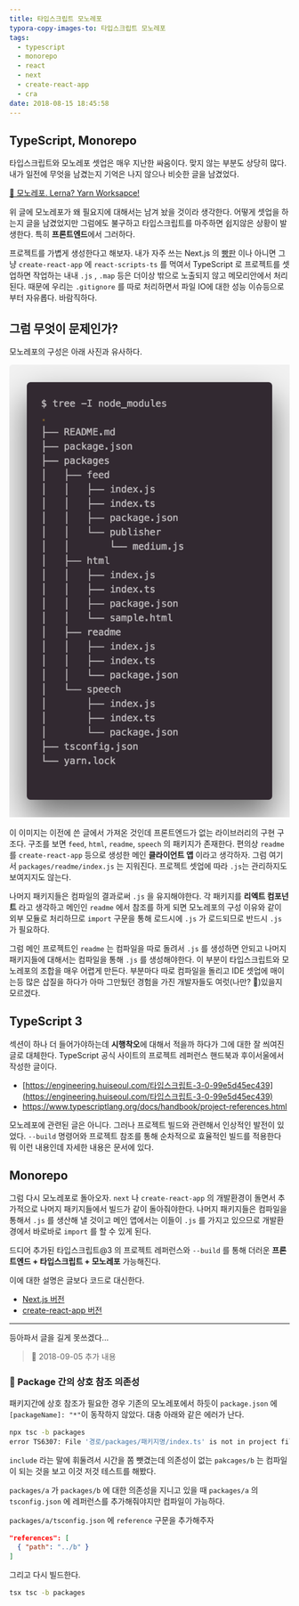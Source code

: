 ```yaml
---
title: 타입스크립트 모노레포
typora-copy-images-to: 타입스크립트 모노레포
tags:
  - typescript
  - monorepo
  - react
  - next
  - create-react-app
  - cra
date: 2018-08-15 18:45:58
---
```



## TypeScript, Monorepo

타입스크립트와 모노레포 셋업은 매우 지난한 싸움이다. 맞지 않는 부분도 상당히 많다. 내가 일전에 무엇을 남겼는지 기억은 나지 않으나 비슷한 글을 남겼었다.

[🌸 모노레포. Lerna? Yarn Worksapce!](https://medium.com/@deptno/monorepo-yarn-workspace-e81e3e078100)

위 글에 모노레포가 왜 필요지에 대해서는 남겨 놨을 것이라 생각한다. 어떻게 셋업을 하는지 글을 남겼었지만 그럼에도 불구하고 타입스크립트를 마주하면 쉽지않은 상황이 발생한다. 특히 **프론트엔드**에서 그러하다.

프로젝트를 가볍게 생성한다고 해보자. 내가 자주 쓰는 Next.js 의 [빵판](https://github.com/deptno/next.js-typescript-starter-kit) 이나 아니면 그냥 `create-react-app` 에 `react-scripts-ts` 를 먹여서 TypeScript 로 프로젝트를 셋업하면 작업하는 내내 `.js` , `.map` 등은 더이상 밖으로 노출되지 않고 메모리안에서 처리된다. 때문에 우리는 `.gitignore` 를 따로 처리하면서 파일 IO에 대한 성능 이슈등으로 부터 자유롭다. 바람직하다.

## 그럼 무엇이 문제인가?

모노레포의 구성은 아래 사진과 유사하다.

![img](typescript-monorepo/1*thsoeHGmHzCeaPWOCBlQUg.png)

이 이미지는 이전에 쓴 글에서 가져온 것인데 프론트엔드가 없는 라이브러리의 구현 구조다. 구조를 보면 `feed`, `html`, `readme`, `speech` 의 패키지가 존재한다. 편의상 `readme` 를 `create-react-app` 등으로 생성한 메인 **클라이언트 앱** 이라고 생각하자. 그럼 여기서 `packages/readme/index.js` 는 지워진다. 프로젝트 셋업에 따라 `.js`는 관리하지도 보여지지도 않는다.

나머지 패키지들은 컴파일의 결과로써 `.js` 을 유지해야한다. 각 패키지를 **리엑트 컴포넌트** 라고 생각하고 메인인 `readme` 에서 참조를 하게 되면 모노레포의 구성 이유와 같이 외부 모듈로 처리하므로 `import` 구문을 통해 로드시에 `.js` 가 로드되므로 반드시 `.js` 가 필요하다.

그럼 메인 프로젝트인 `readme` 는 컴파일을 따로 돌려서 `.js` 를 생성하면 안되고 나머지 패키지들에 대해서는 컴파일을 통해 `.js` 를 생성해야한다. 이 부분이 타입스크립트와 모노레포의 조합을 매우 어렵게 만든다. 부분마다 따로 컴파일을 돌리고 IDE 셋업에 매이는등 많은 삽질을 하다가 아마 그만뒀던 경험을 가진 개발자들도 여럿(나만? :eyes:)있을지 모르겠다.

## TypeScript 3

섹션이 하나 더 들어가야하는데 **시행착오**에 대해서 적을까 하다가 그에 대한 잘 씌여진 글로 대체한다. TypeScript 공식 사이트의 프로젝트 레퍼런스 핸드북과 후이서울에서 작성한 글이다.

- [https://engineering.huiseoul.com/타입스크립트-3-0-99e5d45ec439](https://engineering.huiseoul.com/타입스크립트-3-0-99e5d45ec439)
- https://www.typescriptlang.org/docs/handbook/project-references.html

모노레포에 관련된 글은 아니다. 그러나 프로젝트 빌드와 관련해서 인상적인 발전이 있었다. `--build` 명령어와 프로젝트 참조를 통해 순차적으로 효율적인 빌드를 적용한다 뭐 이런 내용인데 자세한 내용은 문서에 있다.

## Monorepo

그럼 다시 모노레포로 돌아오자.  `next` 나 `create-react-app` 의 개발환경이 돌면서 추가적으로 나머지 패키지들에서 빌드가 같이 돌아줘야한다. 나머지 패키지들은 컴파일을 통해서 `.js` 를 생산해 낼 것이고 메인 앱에서는 이들이 `.js` 를 가지고 있으므로 개발환경에서 바로바로 `import` 를 할 수 있게 된다.

드디어 추가된 타입스크립트@3 의 프로젝트 레퍼런스와 `--build` 를 통해 더러운 **프론트엔드 + 타입스크립트 + 모노레포** 가능해진다. 

이에 대한 설명은 글보다 코드로 대신한다.

- [Next.js 버전](https://github.com/deptno/typescript-monorepo-next-example)
- [create-react-app 버전](https://github.com/deptno/typescript-monorepo-cra-example)

------

등아파서 글을 길게 못쓰겠다...

> 💁 2018-09-05 추가 내용

### :shit: Package 간의 상호 참조 의존성

패키지간에 상호 참조가 필요한 경우 기존의 모노레포에서 하듯이 `package.json` 에 `[packageName]: "*"`이 동작하지 않았다. 대충 아래와 같은 에러가 난다.

```bash
npx tsc -b packages
error TS6307: File '경로/packages/패키지명/index.ts' is not in project file list. Projects must list all files or use an 'include' pattern.
```

`include` 라는 말에 휘둘려서 시간을 쫌 뺏겼는데 의존성이 없는 `pakcages/b` 는 컴파일이 되는 것을 보고 이것 저것 테스트를 해봤다.

`packages/a` 가 `packages/b` 에 대한 의존성을 지니고 있을 때 `packages/a` 의 `tsconfig.json` 에 레퍼런스를 추가해줘야지만 컴파일이 가능하다.

`packages/a/tsconfig.json` 에 `reference` 구문을 추가해주자

```json
"references": [
  { "path": "../b" }
]
```

그리고 다시 빌드한다.

```bash
tsx tsc -b packages
```